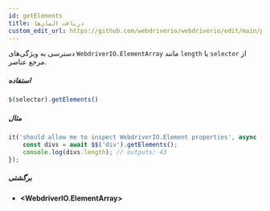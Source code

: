 ```yaml
---
id: getElements
title: دریافت المان‌ها
custom_edit_url: https://github.com/webdriverio/webdriverio/edit/main/packages/webdriverio/src/commands/element/getElements.ts
---
```


دسترسی به ویژگی‌های `WebdriverIO.ElementArray` مانند `length` یا `selector` از مرجع عناصر.

##### استفاده

```js
$(selector).getElements()
```

##### مثال

```ts title="getElements.ts"
it('should allow me to inspect WebdriverIO.Element properties', async () => {
    const divs = await $$('div').getElements();
    console.log(divs.length); // outputs: 43
});
```

##### برگشتی

- **&lt;WebdriverIO.ElementArray&gt;**
    